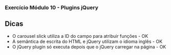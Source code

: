 ### Exercício Módulo 10 - Plugins jQuery

## Dicas

- O carousel slick utiliza a ID do campo para atribuir funções - OK
- A semântica de escrita do HTML e jQuery utilizam o idioma inglês - OK
- O jQuery plugin só executa depois que o jQuery carregar na página - OK